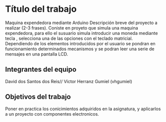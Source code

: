 # Título del trabajo
Maquina expendedora mediante Arduino
Descripción breve del proyecto a realizar (2-3 frases).
Coniste en proyeto que simula una maquina expendedora, para ello el susuario simula introducir una moneda mediante tecla , selecciona una de las opciones con el teclado matricial. Dependiendo de los elementos introducidos por el usuario se pondran en funcionamiento determinados mecanismos y se podran leer una serie de mensajes en una pantalla LCD.
## Integrantes del equipo
David dos Santos dos Reis//
Víctor Herranz Gumiel (vhgumiel)
## Objetivos del trabajo
Poner en practica los conicimientos adquiridos en la asignatura, y aplicarlos a un proyecto con componentes electronicos.
